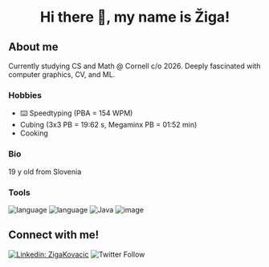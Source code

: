 <h1 align="center">
  Hi there 👋, my name is Žiga!
</h1>



## About me
Currently studying CS and Math @ Cornell c/o 2026. Deeply fascinated with computer graphics, CV, and ML.

### Hobbies
- :keyboard: Speedtyping (PBA = 154 WPM)
- Cubing (3x3 PB = 19:62 s, Megaminx PB = 01:52 min)
- Cooking

### Bio
19 y old
from Slovenia


### Tools

![language](https://img.shields.io/badge/C%2B%2B-00599C?style=for-the-badge&logo=c%2B%2B&logoColor=white)
![language](https://img.shields.io/badge/Python-FFD43B?style=for-the-badge&logo=python&logoColor=darkgreen)
![Java](https://img.shields.io/badge/java-%23ED8B00.svg?style=for-the-badge&logo=java&logoColor=white)
![image](https://img.shields.io/badge/VIM-%2311AB00.svg?&style=for-the-badge&logo=vim&logoColor=white)



## Connect with me!
[![Linkedin: ZigaKovacic](https://img.shields.io/badge/-Connect!-blue?style=flat-square&logo=Linkedin&logoColor=white&link=https://https://www.linkedin.com/in/zigakovacic/)](https://www.linkedin.com/in/zigakovacic/) 
![Twitter Follow](https://img.shields.io/twitter/follow/zzigakovacic?style=social)


